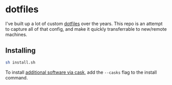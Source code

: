 # dotfiles

I've built up a lot of custom [dotfiles](https://missing.csail.mit.edu/2019/dotfiles/) over the years. This repo is an attempt to capture all of that config, and make it quickly transferrable to new/remote machines.

## Installing

```sh
sh install.sh
```

To install [additional software via cask](./files/Brewfile.cask), add the `--casks` flag to the install command.
